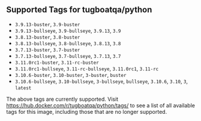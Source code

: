 ## Supported Tags for tugboatqa/python

* `3.9.13-buster`, `3.9-buster`
* `3.9.13-bullseye`, `3.9-bullseye`, `3.9.13`, `3.9`
* `3.8.13-buster`, `3.8-buster`
* `3.8.13-bullseye`, `3.8-bullseye`, `3.8.13`, `3.8`
* `3.7.13-buster`, `3.7-buster`
* `3.7.13-bullseye`, `3.7-bullseye`, `3.7.13`, `3.7`
* `3.11.0rc1-buster`, `3.11-rc-buster`
* `3.11.0rc1-bullseye`, `3.11-rc-bullseye`, `3.11.0rc1`, `3.11-rc`
* `3.10.6-buster`, `3.10-buster`, `3-buster`, `buster`
* `3.10.6-bullseye`, `3.10-bullseye`, `3-bullseye`, `bullseye`, `3.10.6`, `3.10`, `3`, `latest`

The above tags are currently supported. Visit https://hub.docker.com/r/tugboatqa/python/tags/ to see a list of all available tags for this image, including those that are no longer supported.
